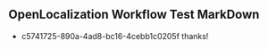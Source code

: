 ## OpenLocalization Workflow Test MarkDown
* c5741725-890a-4ad8-bc16-4cebb1c0205f 
thanks!<!--HONumber=Mar16_HO4-->
